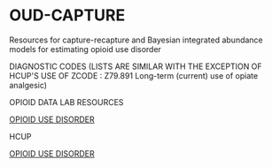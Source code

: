 # OUD-CAPTURE
Resources for capture-recapture and Bayesian integrated abundance models for estimating opioid use disorder



DIAGNOSTIC CODES (LISTS ARE SIMILAR WITH THE EXCEPTION OF HCUP'S USE OF ZCODE : Z79.891	Long-term (current) use of opiate analgesic)

OPIOID DATA LAB RESOURCES

[OPIOID USE DISORDER](https://github.com/opioiddatalab/Codelists/tree/main/docs/diagnosis_codes/opioid_use_disorder)

HCUP

[OPIOID USE DISORDER](https://www.ncbi.nlm.nih.gov/books/NBK557173/table/sb256.tab7/)

